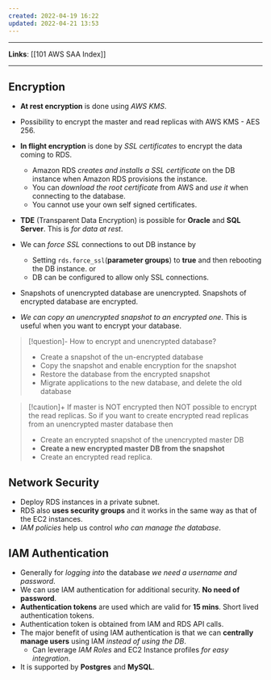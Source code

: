 ```yaml
---
created: 2022-04-19 16:22
updated: 2022-04-21 13:53
---
```

---
**Links**: [[101 AWS SAA Index]]

---
## Encryption

- **At rest encryption** is done using *AWS KMS*.
-  Possibility to encrypt the master and read replicas with AWS KMS - AES 256.
- **In flight encryption** is done by *SSL certificates* to encrypt the data coming to RDS.
	- Amazon RDS *creates and installs a SSL certificate* on the DB instance when Amazon RDS provisions the instance. 
	- You can *download the root certificate* from AWS and *use it* when connecting to the database.
	- You cannot use your own self signed certificates.

- **TDE** (Transparent Data Encryption) is possible for **Oracle** and **SQL Server**. This is *for data at rest*. 
- We can *force SSL* connections to out DB instance by 
	- Setting `rds.force_ssl`(**parameter groups**) to **true** and then rebooting the DB instance. or
	- DB can be configured to allow only SSL connections.

- Snapshots of unencrypted database are unencrypted. Snapshots of encrypted database are encrypted.
- *We can copy an unencrypted snapshot to an encrypted one*. This is useful when you want to encrypt your database.

> [!question]- How to encrypt and unencrypted database?
> - Create a snapshot of the un-encrypted database
> - Copy the snapshot and enable encryption for the snapshot
> - Restore the database from the encrypted snapshot
> - Migrate applications to the new database, and delete the old database

> [!caution]+ If master is NOT encrypted then NOT possible to encrypt the read replicas.
> So if you want to create encrypted read replicas from an unencrypted master database then 
> - Create an encrypted snapshot of the unencrypted master DB
> - **Create a new encrypted master DB from the snapshot**
> - Create an encrypted read replica.

## Network Security
- Deploy RDS instances in a private subnet.
- RDS also **uses security groups** and it works in the same way as that of the EC2 instances.
- *IAM policies* help us control *who can manage the database*.

## IAM Authentication
- Generally for *logging into* the database *we need a username and password*.
- We can use IAM authentication for additional security. **No need of password**.
- **Authentication tokens** are used which are valid for **15 mins**. Short lived authentication tokens.
- Authentication token is obtained from IAM and RDS API calls.
- The major benefit of using IAM authentication is that we can **centrally manage users** using IAM *instead of using the DB*.
	- Can leverage *IAM Roles* and EC2 Instance profiles *for easy integration*.
- It is supported by **Postgres** and **MySQL**.
